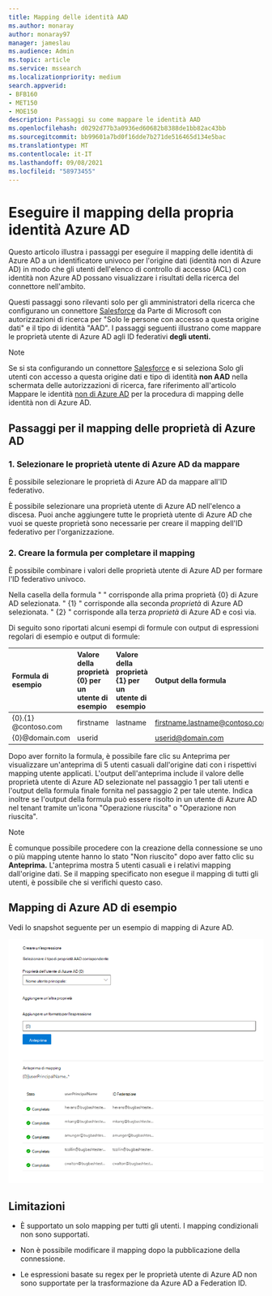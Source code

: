 ```yaml
---
title: Mapping delle identità AAD
ms.author: monaray
author: monaray97
manager: jameslau
ms.audience: Admin
ms.topic: article
ms.service: mssearch
ms.localizationpriority: medium
search.appverid:
- BFB160
- MET150
- MOE150
description: Passaggi su come mappare le identità AAD
ms.openlocfilehash: d0292d77b3a0936ed60682b8388de1bb82ac43bb
ms.sourcegitcommit: bb99601a7bd0f16dde7b271de516465d134e5bac
ms.translationtype: MT
ms.contentlocale: it-IT
ms.lasthandoff: 09/08/2021
ms.locfileid: "58973455"
---
```

# <a name="map-your-azure-ad-identities"></a>Eseguire il mapping della propria identità Azure AD   

Questo articolo illustra i passaggi per eseguire il mapping delle identità di Azure AD a un identificatore univoco per l'origine dati (identità non di Azure AD) in modo che gli utenti dell'elenco di controllo di accesso (ACL) con identità non Azure AD possano visualizzare i risultati della ricerca del connettore nell'ambito.

Questi passaggi sono rilevanti solo per gli amministratori della ricerca che configurano un connettore [Salesforce](salesforce-connector.md) da Parte di Microsoft con autorizzazioni di ricerca per "Solo le persone con accesso a questa origine dati" e il tipo di identità "AAD". I passaggi seguenti illustrano come mappare le proprietà utente di Azure AD agli ID federativi **degli utenti.**

>[!NOTE]
>Se si sta configurando un  connettore [Salesforce](salesforce-connector.md) e si seleziona Solo gli utenti con accesso a questa origine dati e tipo di identità **non AAD** nella schermata delle autorizzazioni di ricerca, fare riferimento all'articolo Mappare le identità [non di Azure AD](map-non-aad.md) per la procedura di mapping delle identità non di Azure AD.  

## <a name="steps-for-mapping-your-azure-ad-properties"></a>Passaggi per il mapping delle proprietà di Azure AD

### <a name="1-select-azure-ad-user-properties-to-map"></a>1. Selezionare le proprietà utente di Azure AD da mappare

È possibile selezionare le proprietà di Azure AD da mappare all'ID federativo.

È possibile selezionare una proprietà utente di Azure AD nell'elenco a discesa. Puoi anche aggiungere tutte le proprietà utente di Azure AD che vuoi se queste proprietà sono necessarie per creare il mapping dell'ID federativo per l'organizzazione.

### <a name="2-create-formula-to-complete-mapping"></a>2. Creare la formula per completare il mapping

È possibile combinare i valori delle proprietà utente di Azure AD per formare l'ID federativo univoco.

Nella casella della formula " " corrisponde alla prima proprietà {0} di Azure AD selezionata.  " {1} " corrisponde alla seconda *proprietà* di Azure AD selezionata. " {2} " corrisponde alla terza *proprietà* di Azure AD e così via.  

Di seguito sono riportati alcuni esempi di formule con output di espressioni regolari di esempio e output di formule:

| Formula di esempio                  | Valore della proprietà {0} per un utente di esempio                 | Valore della proprietà {1} per un utente di esempio           | Output della formula                  |
| :------------------- | :------------------- |:---------------|:---------------|
| {0}.{1} @contoso.com  | firstname | lastname |firstname.lastname@contoso.com
| {0}@domain.com                 | userid                 |             |userid@domain.com

Dopo aver fornito la formula,  è possibile fare clic su Anteprima per visualizzare un'anteprima di 5 utenti casuali dall'origine dati con i rispettivi mapping utente applicati. L'output dell'anteprima include il valore delle proprietà utente di Azure AD selezionate nel passaggio 1 per tali utenti e l'output della formula finale fornita nel passaggio 2 per tale utente. Indica inoltre se l'output della formula può essere risolto in un utente di Azure AD nel tenant tramite un'icona "Operazione riuscita" o "Operazione non riuscita".  

>[!NOTE]
>È comunque possibile procedere con la creazione della connessione se uno o più mapping utente hanno lo stato "Non riuscito" dopo aver fatto clic su **Anteprima.** L'anteprima mostra 5 utenti casuali e i relativi mapping dall'origine dati. Se il mapping specificato non esegue il mapping di tutti gli utenti, è possibile che si verifichi questo caso.

## <a name="sample-azure-ad-mapping"></a>Mapping di Azure AD di esempio

Vedi lo snapshot seguente per un esempio di mapping di Azure AD.

![Snapshot di esempio di come compilare la pagina di mapping di Azure AD.](media/aad-mapping.png)

## <a name="limitations"></a>Limitazioni  

- È supportato un solo mapping per tutti gli utenti. I mapping condizionali non sono supportati.  

- Non è possibile modificare il mapping dopo la pubblicazione della connessione.  

- Le espressioni basate su regex per le proprietà utente di Azure AD non sono supportate per la trasformazione da Azure AD a Federation ID.